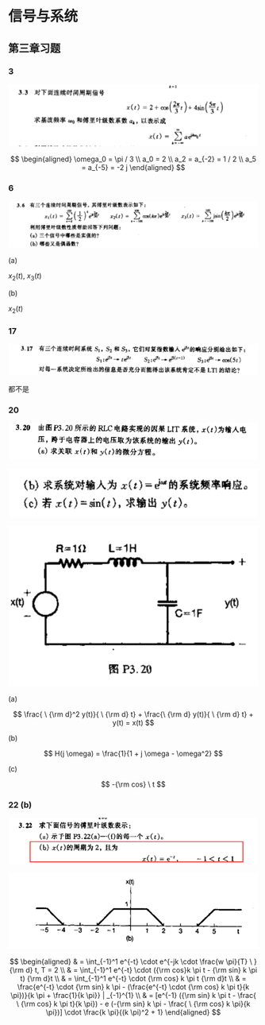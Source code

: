 # 信号与系统

## 第三章习题

### 3

![3.3](./3.3.png)

$$
\begin{aligned}
  \omega_0 = \pi / 3 \\
  a_0 = 2 \\
  a_2 = a_{-2} = 1 / 2 \\
  a_5 = a_{-5} = -2 j
\end{aligned}
$$

### 6

![3.6](./3.6.png)

(a)

$x_2(t), \ x_3(t)$

(b)

$x_2(t)$

### 17

![3.17](./3.17.png)

都不是

### 20

![3.20.1](./3.20.1.png)

![3.20.2](./3.20.2.png)

![3.20.3](./3.20.3.png)

(a)

$$
\frac{ \ {\rm d}^2 y(t)}{ \ {\rm d} t} + \frac{\ {\rm d} y(t)}{ \ {\rm d} t} + y(t) = x(t)
$$

(b)

$$
H(j \omega) = \frac{1}{1 + j \omega - \omega^2}
$$

(c)

$$
-{\rm cos} \ t
$$

### 22 (b)

![3.22.1](./3.22.1.png)

![3.22.2](./3.22.2.png)

$$
\begin{aligned}
  & = \int_{-1}^1 e^{-t} \cdot e^{-jk \cdot \frac{w \pi}{T} \ } {\rm d} t, T = 2 \\
  & = \int_{-1}^1 e^{-t} \cdot ({\rm cos}k \pi t - {\rm sin} k \pi t) {\rm d}t \\
  & = \int_{-1}^1 e^{-t} \cdot {\rm cos} k \pi t {\rm d}t \\
  & = \frac{e^{-t} \cdot {\rm sin} k \pi - (\frac{e^{-t} \cdot {\rm cos} k \pi t}{k \pi})}{k \pi + \frac{1}{k \pi}} | _{-1}^{1} \\
  & = [e^{-1} ({\rm sin} k \pi t - \frac{ \ {\rm cos} k \pi t}{k \pi}) - e (-{\rm sin} k \pi - \frac{ \ {\rm cos} k \pi}{k \pi})] \cdot \frac{k \pi}{(k \pi)^2 + 1}
\end{aligned}
$$

